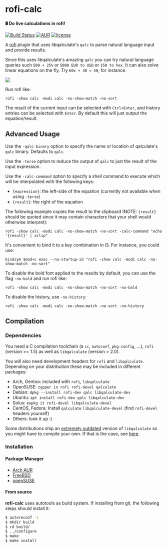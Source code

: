 # rofi-calc

**🖩 Do live calculations in rofi!**

[![Build Status](https://travis-ci.com/svenstaro/rofi-calc.svg?branch=master)](https://travis-ci.com/svenstaro/rofi-calc)
[![AUR](https://img.shields.io/aur/version/rofi-calc.svg)](https://aur.archlinux.org/packages/rofi-calc/)
[![license](http://img.shields.io/badge/license-MIT-blue.svg)](https://github.com/svenstaro/rofi-calc/blob/master/LICENSE)

A [rofi](https://github.com/DaveDavenport/rofi) plugin that uses libqalculate's `qalc` to parse natural language input and provide results.

Since this uses libqalculate's amazing `qalc` you can try natural language queries such `500 + 25%` or `5000 EUR to USD` or `150 to hex`. It can also solve linear equations on the fly. Try `60x + 30 = 50`, for instance.

![](demo.gif)

Run rofi like:

    rofi -show calc -modi calc -no-show-match -no-sort

The result of the current input can be selected with `Ctrl+Enter`, and history entries can be selected with `Enter`. By default this will just output the equation/result.

## Advanced Usage

Use the `-qalc-binary` option to specify the name or location of qalculate's `qalc` binary. Defaults to `qalc`.

Use the `-terse` option to reduce the output of `qalc` to just the result of the input expression.

Use the `-calc-command` option to specify a shell command to execute which will be interpolated with the following keys:

* `{expression}`: the left-side of the equation (currently not available when using `-terse`)
* `{result}`: the right of the equation

The following example copies the result to the clipboard (NOTE: `{result}` should be quoted since it may contain characters that your shell would otherwise interpret):

    rofi -show calc -modi calc -no-show-match -no-sort -calc-command "echo '{result}' | xclip"

It's convenient to bind it to a key combination in i3. For instance, you could use:

    bindsym $mod+c exec --no-startup-id "rofi -show calc -modi calc -no-show-match -no-sort"

To disable the bold font applied to the results by default, you can use the flag `-no-bold` and run rofi like:

    rofi -show calc -modi calc -no-show-match -no-sort -no-bold

To disable the history, use `-no-history`:

    rofi -show calc -modi calc -no-show-match -no-sort -no-history

## Compilation

### Dependencies

You need a C compilation toolchain (a `cc`, `autoconf`, `pkg-config`, ...), `rofi` (version >= 1.5) as well as `libqalculate` (version > 2.0).

You will also need development headers for `rofi` and `libqalculate`. Depending on your distribution these may be included in different packages:

* Arch, Gentoo: included with `rofi`, `libqalculate`
* OpenSUSE: `zypper in rofi rofi-devel qalculate`
* Debian: `dpkg --install rofi-dev qalc libqalculate-dev`
* Ubuntu: `apt install rofi-dev qalc libqalculate-dev`
* Solus: `eopkg it rofi-devel libqalculate-devel`
* CentOS, Fedora: Install `qalculate` `libqalculate-devel` (find `rofi-devel` headers yourself)
* Others: look it up :)

Some distributions ship an [extremely outdated](https://github.com/svenstaro/rofi-calc/issues/7) version of `libqalculate` so you might have to compile your own. If that is the case, see [here](https://github.com/svenstaro/rofi-calc/wiki/Installing-libqalculate-from-source).

### Installation

#### Package Manager

* [Arch AUR](https://aur.archlinux.org/packages/rofi-calc/)
* [FreeBSD](https://www.freshports.org/x11/rofi-calc/)
* [openSUSE](https://software.opensuse.org/package/rofi-calc)

#### From source

**rofi-calc** uses autotools as build system. If installing from git, the following steps should install it:

```bash
$ autoreconf -i
$ mkdir build
$ cd build/
$ ../configure
$ make
$ make install
```
